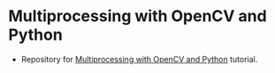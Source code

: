 # Multiprocessing with OpenCV and Python
- Repository for [Multiprocessing with OpenCV and Python](https://www.pyimagesearch.com/2019/09/09/multiprocessing-with-opencv-and-python/) tutorial.
